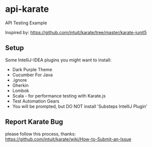 # api-karate

API Testing Example

Inspired by: https://github.com/intuit/karate/tree/master/karate-junit5

## Setup

Some IntelliJ-IDEA plugins you might want to install:
* Dark Purple Theme
* Cucumber For Java
* .ignore
* Gherkin
* Lombok
* Scala - for performance testing with Karate.js
* Test Automation Gears
* You will be prompted, but DO NOT install 'Substeps IntelliJ Plugin'


## Report Karate Bug

please follow this process, thanks: https://github.com/intuit/karate/wiki/How-to-Submit-an-Issue



